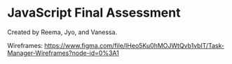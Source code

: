 # JavaScript Final Assessment

Created by Reema, Jyo, and Vanessa.

Wireframes: https://www.figma.com/file/IHeo5Ku0hMOJWtQvb1vblT/Task-Manager-Wireframes?node-id=0%3A1
